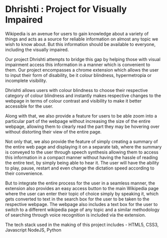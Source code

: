 # Dhrishti : Project for Visually Impaired

Wikipedia is an avenue for users to gain knowledge about a variety of things and acts as a source for reliable information on almost any topic we wish to know about. But this information should be available to everyone, including the visually impaired. 

Our project Dhrishti attempts to bridge this gap by helping those with visual impairment access this information in a manner which is convenient to them. Our project encompasses a chrome extension which allows the user to input their form of disability, be it colour blindness, hypermetropia or incomplete visibility. 

Dhrishti allows users with colour blindness to choose their respective category of colour blindness and instantly makes respective changes to the webpage in terms of colour contrast and visibility to make it better accessible for the user. 

Along with that, we also provide a feature for users to be able zoom into a particular part of the webpage without increasing the size of the entire webpage, allowing them to clearly read the part they may be hovering over without distorting their view of the entire page. 

Not only that, we also provide the feature of simply creating a summary of the entire web page and displaying it on a separate tab, where the summary is conveyed to the user through speech synthesis allowing them to access this information in a compact manner without having the hassle of reading the entire text, by simply being able to hear it. The user will have the ability to play, pause, restart and even change the dictation speed according to their convenience. 

But to integrate the entire process for the user in a seamless manner, the extension also provides an easy access button to the main Wikipedia page where the user can enter their topic of choice simply by speaking it, which gets converted to text in the search box for the user to be taken to the respective webpage. The webpage also includes a text box for the user to switch to a different wikipedia page of any topic and a similar methodology of searching through voice recognition is included via the extension. 

The tech stack used in the making of this project includes - 
HTML5, CSS3, Javascript
NodeJS, Python

